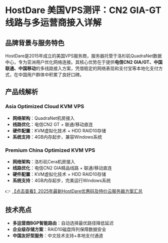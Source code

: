 # HostDare 美国VPS测评：CN2 GIA-GT线路与多运营商接入详解

## 品牌背景与服务特色

HostDare是2015年成立的美国VPS服务商，服务器托管于洛杉矶QuadraNet数据中心，专为亚洲用户优化网络连接。其核心优势在于提供**电信CN2 GIA/GT、中国联通、中国移动**的多线路接入方案，凭借稳定的网络表现和支付宝等本地化支付方式，在中国用户群体中积累了良好口碑。

## 产品线解析

### Asia Optimized Cloud KVM VPS
- **网络架构**：QuadraNet机房接入
- **线路优化**：电信CN2 GT + 联通/移动直连
- **硬件配置**：KVM虚拟化技术 + HDD RAID10存储
- **系统支持**：4GB内存起步，兼容Windows系统

### Premium China Optimized KVM VPS
- **网络架构**：洛杉矶Cera机房接入
- **线路优化**：电信CN2 GIA精品线路 + 联通/移动直连
- **硬件配置**：KVM虚拟化技术 + HDD RAID10存储
- **系统支持**：4GB内存起步，完美运行Windows系统

👉 [【点击查看】2025年最新HostDare优惠码及特价云服务器方案汇总](https://bit.ly/hostdare)

## 技术亮点
- **多运营商BGP智能路由**：自动选择最优路径降低延迟
- **企业级存储方案**：RAID10磁盘阵列保障数据安全
- **中国友好型服务**：中文技术支持+本地支付通道